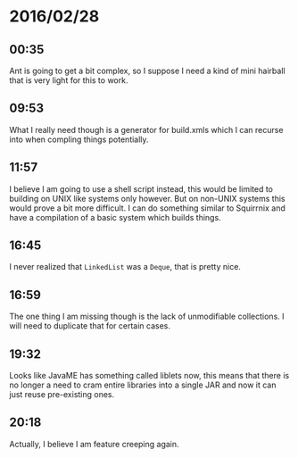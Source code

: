 # 2016/02/28

## 00:35

Ant is going to get a bit complex, so I suppose I need a kind of mini hairball
that is very light for this to work.

## 09:53

What I really need though is a generator for build.xmls which I can recurse
into when compling things potentially.

## 11:57

I believe I am going to use a shell script instead, this would be limited to
building on UNIX like systems only however. But on non-UNIX systems this would
prove a bit more difficult. I can do something similar to Squirrnix and have
a compilation of a basic system which builds things.

## 16:45

I never realized that `LinkedList` was a `Deque`, that is pretty nice.

## 16:59

The one thing I am missing though is the lack of unmodifiable collections. I
will need to duplicate that for certain cases.

## 19:32

Looks like JavaME has something called liblets now, this means that there is
no longer a need to cram entire libraries into a single JAR and now it can just
reuse pre-existing ones.

## 20:18

Actually, I believe I am feature creeping again.

